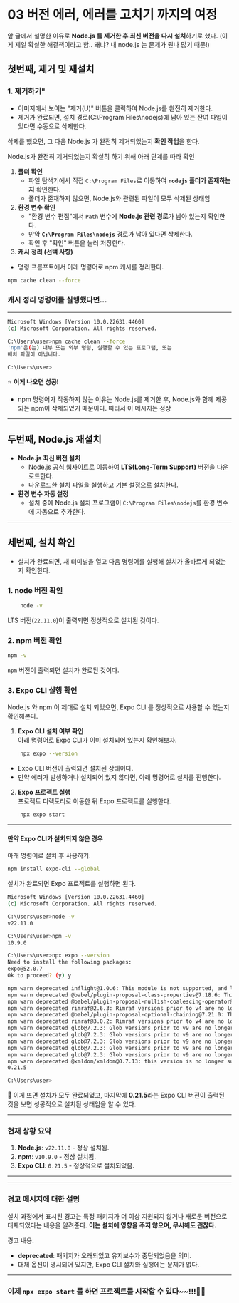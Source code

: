 03 버전 에러, 에러를 고치기 까지의 여정
===

앞 글에서 설명한 이유로 **Node.js 를 제거한 후 최신 버전을 다시 설치**하기로 했다. (이게 제일 확실한 해결책이라고 함.. 왜냐? 내 node.js 는 문제가 줜나 많기 때문!)

## 첫번째, 제거 및 재설치 

### 1. 제거하기"
- 이미지에서 보이는 "제거(U)" 버튼을 클릭하여 Node.js를 완전히 제거한다.
- 제거가 완료되면, 설치 경로(C:\Program Files\nodejs)에 남아 있는 잔여 파일이 있다면 수동으로 삭제한다.

삭제를 했으면, 그 다음 Node.js 가 완전히 제거되었는지 **확인 작업**을 한다.

Node.js가 완전히 제거되었는지 확실히 하기 위해 아래 단계를 따라 확인

1. **폴더 확인**
    - 파일 탐색기에서 직접 `C:\Program Files`로 이동하여 **`nodejs` 폴더가 존재하는지** 확인한다.
    - 폴더가 존재하지 않으면, Node.js와 관련된 파일이 모두 삭제된 상태임
2. **환경 변수 확인**
    - "환경 변수 편집"에서 `Path` 변수에 **Node.js 관련 경로**가 남아 있는지 확인한다.
    - 만약 **`C:\Program Files\nodejs`** 경로가 남아 있다면 삭제한다.
    - 확인 후 "확인" 버튼을 눌러 저장한다.
3. **캐시 정리 (선택 사항)**
- 명령 프롬프트에서 아래 명령어로 npm 캐시를 정리한다.

```bash
npm cache clean --force
```

### 캐시 정리 명령어를 실행했다면... 
---

```bash
Microsoft Windows [Version 10.0.22631.4460]
(c) Microsoft Corporation. All rights reserved.

C:\Users\user>npm cache clean --force
'npm'은(는) 내부 또는 외부 명령, 실행할 수 있는 프로그램, 또는
배치 파일이 아닙니다.

C:\Users\user>

```
⭐ **이게 나오면 성공!** 
- npm 명령어가 작동하지 않는 이유는 Node.js를 제거한 후, Node.js와 함께 제공되는 npm이 삭제되었기 때문이다. 따라서 이 메시지는 정상


---

## 두번째, Node.js 재설치

- **Node.js 최신 버전 설치**
    - [Node.js 공식 웹사이트](https://nodejs.org/)로 이동하여 **LTS(Long-Term Support)** 버전을 다운로드한다.
    - 다운로드한 설치 파일을 실행하고 기본 설정으로 설치한다.
- **환경 변수 자동 설정**
    - 설치 중에 Node.js 설치 프로그램이 `C:\Program Files\nodejs`를 환경 변수에 자동으로 추가한다.

---

## 세번째, 설치 확인
- 설치가 완료되면, 새 터미널을 열고 다음 명령어를 실행해 설치가 올바르게 되었는지 확인한다.

### 1. node 버전 확인       
```bash
    node -v
```
LTS 버전(`22.11.0`)이 출력되면 정상적으로 설치된 것이다.

### 2. npm 버전 확인

```bash
npm -v
```
`npm` 버전이 출력되면 설치가 완료된 것이다.

### 3. Expo CLI 실행 확인
Node.js 와 npm 이 제대로 설치 되었으면, Expo CLI 를 정상적으로 사용할 수 있는지 확인해본다.

1. **Expo CLI 설치 여부 확인**    
아래 명령어로 Expo CLI가 이미 설치되어 있는지 확인해보자.
    
```bash
    npx expo --version
```    
- Expo CLI 버전이 출력되면 설치된 상태이다.
- 만약 에러가 발생하거나 설치되어 있지 않다면, 아래 명령어로 설치를 진행한다.

2. **Expo 프로젝트 실행**    
프로젝트 디렉토리로 이동한 뒤 Expo 프로젝트를 실행한다.
    
```bash
    npx expo start
```
    
---

#### **만약 Expo CLI가 설치되지 않은 경우**

아래 명령어로 설치 후 사용하기:

```bash
npm install expo-cli --global
```
설치가 완료되면 Expo 프로젝트를 실행하면 된다.

```bash
Microsoft Windows [Version 10.0.22631.4460]
(c) Microsoft Corporation. All rights reserved.

C:\Users\user>node -v
v22.11.0

C:\Users\user>npm -v
10.9.0

C:\Users\user>npx expo --version
Need to install the following packages:
expo@52.0.7
Ok to proceed? (y) y

npm warn deprecated inflight@1.0.6: This module is not supported, and leaks memory. Do not use it. Check out lru-cache if you want a good and tested way to coalesce async requests by a key value, which is much more comprehensive and powerful.
npm warn deprecated @babel/plugin-proposal-class-properties@7.18.6: This proposal has been merged to the ECMAScript standard and thus this plugin is no longer maintained. Please use @babel/plugin-transform-class-properties instead.
npm warn deprecated @babel/plugin-proposal-nullish-coalescing-operator@7.18.6: This proposal has been merged to the ECMAScript standard and thus this plugin is no longer maintained. Please use @babel/plugin-transform-nullish-coalescing-operator instead.
npm warn deprecated rimraf@2.6.3: Rimraf versions prior to v4 are no longer supported
npm warn deprecated @babel/plugin-proposal-optional-chaining@7.21.0: This proposal has been merged to the ECMAScript standard and thus this plugin is no longer maintained. Please use @babel/plugin-transform-optional-chaining instead.
npm warn deprecated rimraf@3.0.2: Rimraf versions prior to v4 are no longer supported
npm warn deprecated glob@7.2.3: Glob versions prior to v9 are no longer supported
npm warn deprecated glob@7.2.3: Glob versions prior to v9 are no longer supported
npm warn deprecated glob@7.2.3: Glob versions prior to v9 are no longer supported
npm warn deprecated glob@7.2.3: Glob versions prior to v9 are no longer supported
npm warn deprecated glob@7.2.3: Glob versions prior to v9 are no longer supported
npm warn deprecated @xmldom/xmldom@0.7.13: this version is no longer supported, please update to at least 0.8.*
0.21.5

C:\Users\user>
```
🎉 이게 뜨면 설치가 모두 완료되었고, 마지막에 **0.21.5**라는 Expo CLI 버전이 출력된 것을 보면 성공적으로 설치된 상태임을 알 수 있다. 

---
### 현재 상황 요약
1. **Node.js**: `v22.11.0` - 정상 설치됨.
2. **npm**: `v10.9.0` - 정상 설치됨.
3. **Expo CLI**: `0.21.5` - 정상적으로 설치되었음.
---

---
### **경고 메시지에 대한 설명**

설치 과정에서 표시된 경고는 특정 패키지가 더 이상 지원되지 않거나 새로운 버전으로 대체되었다는 내용을 알려준다.  **이는 설치에 영향을 주지 않으며, 무시해도 괜찮다.**

경고 내용:
- **deprecated**: 패키지가 오래되었고 유지보수가 중단되었음을 의미.
- 대체 옵션이 명시되어 있지만, Expo CLI 설치와 실행에는 문제가 없다.
---


### 이제 `npx expo start` 를 하면 프로젝트를 시작할 수 있다~~!!!🎉🎉
